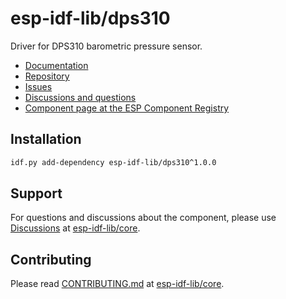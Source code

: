 # esp-idf-lib/dps310

Driver for DPS310 barometric pressure sensor.

* [Documentation](https://esp-idf-lib.github.io/dps310/)
* [Repository](https://github.com/esp-idf-lib/dps310)
* [Issues](https://github.com/esp-idf-lib/dps310/issues)
* [Discussions and questions](https://github.com/esp-idf-lib/core/discussions)
* [Component page at the ESP Component Registry](https://components.espressif.com/components/esp-idf-lib/dps310)

## Installation

```sh
idf.py add-dependency esp-idf-lib/dps310^1.0.0
```

## Support

For questions and discussions about the component, please use
[Discussions](https://github.com/esp-idf-lib/core/discussions)
at [esp-idf-lib/core](https://github.com/esp-idf-lib/core).

## Contributing

Please read [CONTRIBUTING.md](https://github.com/esp-idf-lib/core/blob/main/CONTRIBUTING.md)
at [esp-idf-lib/core](https://github.com/esp-idf-lib/core).

